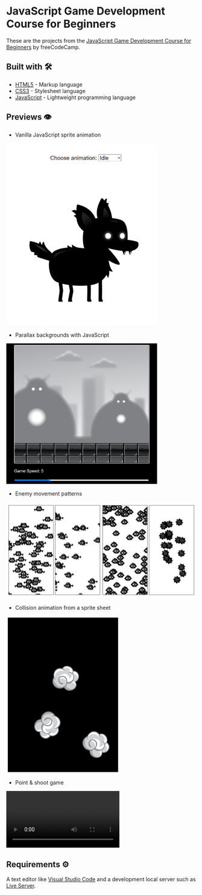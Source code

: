 # JavaScript Game Development Course for Beginners

These are the projects from the [JavaScript Game Development Course for Beginners](https://www.youtube.com/watch?v=GFO_txvwK_c) by freeCodeCamp.

## Built with 🛠️

- [HTML5](https://developer.mozilla.org/en-US/docs/Web/Guide/HTML/HTML5) - Markup language
- [CSS3](https://developer.mozilla.org/en-US/docs/Web/CSS) - Stylesheet language
- [JavaScript](https://developer.mozilla.org/en-US/docs/Web/JavaScript) - Lightweight programming language

## Previews 👁️

- Vanilla JavaScript sprite animation

<img src="vanilla-js-sprite-animation/assets/preview.png" width="400" />

- Parallax backgrounds with JavaScript

<img src="js-parallax-backgrounds/assets/preview.png" width="400" />

- Enemy movement patterns

<img src="enemy-movement-patterns/assets/preview.png"  />

- Collision animation from a sprite sheet

<img src="collision-animation-from-a-sprite-sheet/assets/preview.png" width="300" />

- Point & shoot game

<video src="point-and-shoot-game/assets/preview.mp4" controls></video>

## Requirements ⚙️

A text editor like [Visual Studio Code](https://code.visualstudio.com/) and a development local server such as [Live Server](https://marketplace.visualstudio.com/items?itemName=ritwickdey.LiveServer).
